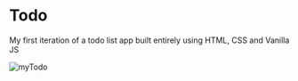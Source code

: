 # Todo
My first iteration of a todo list app built entirely using HTML, CSS and Vanilla JS

![myTodo](https://user-images.githubusercontent.com/82509653/200856074-f41f627b-5c34-42cf-9229-d2930cd80e85.PNG)
